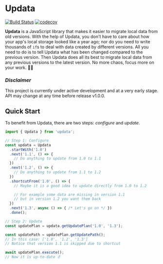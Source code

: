# Updata

[![Build Status](https://travis-ci.com/liuxh0/updatajs.svg?branch=develop)](https://travis-ci.com/liuxh0/updatajs)
[![codecov](https://codecov.io/gh/liuxh0/updatajs/branch/develop/graph/badge.svg)](https://codecov.io/gh/liuxh0/updatajs)

**Updata** is a JavaScript library that makes it easier to migrate local data from old versions. With the help of Updata, you don't have to care about how your app's local storage looked like a year ago; nor do you need to write thousands of `if`s to deal with data created by different versions. All you need to do is to tell Updata what has been changed compared to the previous version. Then Updata does all its best to migrate local data from any previous versions to the latest version. No more chaos, focus more on your work. 👨‍💻

### *Disclaimer*

This project is currently under active development and at a very early stage. API may change at any time before release v1.0.0.

<!-- TODO -->
<!-- # Why do I need this? -->

## Quick Start

To benefit from Updata, there are two steps: *configure* and *update*.

```typescript
import { Updata } from 'updata';

// Step 1: Configure
const updata = Updata
  .startWith('1.0')
  .next('1.1', () => {
    // Do anything to update from 1.0 to 1.1
  })
  .next('1.2', () => {
    // Do anything to update from 1.1 to 1.2
  })
  .shortcutFrom('1.0', () => {
    // Maybe it is a good idea to update directly from 1.0 to 1.2

    // For example some data are missing in version 1.1
    // but in version 1.2 you want them back
  })
  .next('1.3', async () => { /* Let's go on */ })
  .done();

// Step 2: Update
const updatePlan = updata.getUpdatePlan('1.0', '1.3');

const updatePath = updatePlan.getUpdatePath();
// In this case: ['1.0', '1.2', '1.3']
// Notice that version 1.1 is skipped due to shortcut

await updatePlan.execute();
// Now it is up-to-date ✌️
```
